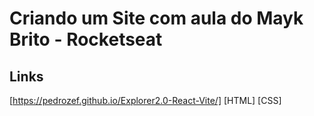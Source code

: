 # Criando um Site com aula do Mayk Brito - Rocketseat

## Links
[https://pedrozef.github.io/Explorer2.0-React-Vite/]
[HTML]
[CSS]
